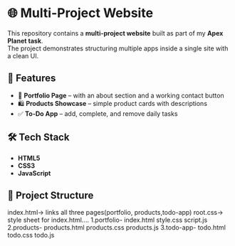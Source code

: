 # 🌐 Multi-Project Website

This repository contains a **multi-project website** built as part of my **Apex Planet task**.  
The project demonstrates structuring multiple apps inside a single site with a clean UI.

## 🚀 Features
- 🎨 **Portfolio Page** – with an about section and a working contact button  
- 🛍️ **Products Showcase** – simple product cards with descriptions  
- ✅ **To-Do App** – add, complete, and remove daily tasks  

## 🛠️ Tech Stack
- **HTML5**
- **CSS3**
- **JavaScript**

## 📂 Project Structure
index.html-> links all three pages(portfolio, products,todo-app)
root.css-> style sheet for index.html....
1.portfolio-
     index.html
     style.css
     script.js
 2.products-
     products.html
     products.css
     products.js
3.todo-app-
     todo.html
     todo.css
     todo.js
     

